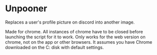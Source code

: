# Unpooner
Replaces a user's profile picture on discord into another image.

Made for chrome. All instances of chrome have to be closed before launching the script for it to work.
Only works for the web version on chrome, not on the app or other browsers.
It assumes you have Chrome downloaded on the C: disk with default settings.
